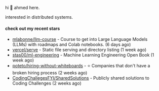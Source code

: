 hi 👋 ahmed here.

interested in distributed systems.

#### check out my recent stars

- [mlabonne/llm-course](https://github.com/mlabonne/llm-course) - Course to get into Large Language Models (LLMs) with roadmaps and Colab notebooks. (6 days ago)
- [vercel/serve](https://github.com/vercel/serve) - Static file serving and directory listing (1 week ago)
- [stas00/ml-engineering](https://github.com/stas00/ml-engineering) - Machine Learning Engineering Open Book (1 week ago)
- [poteto/hiring-without-whiteboards](https://github.com/poteto/hiring-without-whiteboards) - ⭐️  Companies that don&#39;t have a broken hiring process (2 weeks ago)
- [CodingChallegesFYI/SharedSolutions](https://github.com/CodingChallegesFYI/SharedSolutions) - Publicly shared solutions to Coding Challenges (2 weeks ago)

